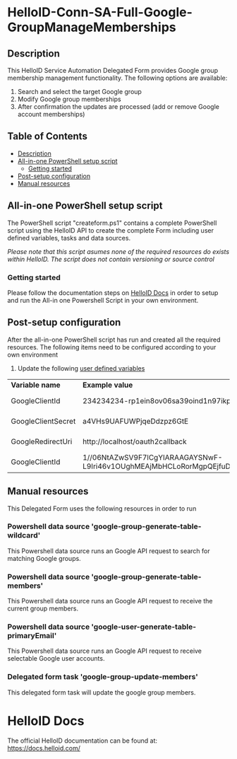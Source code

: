 # HelloID-Conn-SA-Full-Google-GroupManageMemberships

<!-- Description -->
## Description
This HelloID Service Automation Delegated Form provides Google group membership management functionality. The following options are available:
 1. Search and select the target Google group
 3. Modify Google group memberships
 5. After confirmation the updates are processed (add or remove Google account memberships)
 
<!-- TABLE OF CONTENTS -->
## Table of Contents
* [Description](#description)
* [All-in-one PowerShell setup script](#all-in-one-powershell-setup-script)
  * [Getting started](#getting-started)
* [Post-setup configuration](#post-setup-configuration)
* [Manual resources](#manual-resources)


## All-in-one PowerShell setup script
The PowerShell script "createform.ps1" contains a complete PowerShell script using the HelloID API to create the complete Form including user defined variables, tasks and data sources.

 _Please note that this script asumes none of the required resources do exists within HelloID. The script does not contain versioning or source control_


### Getting started
Please follow the documentation steps on [HelloID Docs](https://docs.helloid.com/hc/en-us/articles/360017556559-Service-automation-GitHub-resources) in order to setup and run the All-in one Powershell Script in your own environment.

 
## Post-setup configuration
After the all-in-one PowerShell script has run and created all the required resources. The following items need to be configured according to your own environment
 1. Update the following [user defined variables](https://docs.helloid.com/hc/en-us/articles/360014169933-How-to-Create-and-Manage-User-Defined-Variables)
<table>
  <tr><td><strong>Variable name</strong></td><td><strong>Example value</strong></td><td><strong>Description</strong></td></tr>
  <tr><td>GoogleClientId</td><td>234234234-rp1ein8ov06sa39oind1n97ikp7nhnggd.apps.googleusercontent.com</td><td>API Client Id</td></tr>
  <tr><td>GoogleClientSecret</td><td>a4VHs9UAFUWPjqeDdzpz6GtE</td><td>API Client Id</td></tr>
  <tr><td>GoogleRedirectUri</td><td>http://localhost/oauth2callback</td><td>API Redirect Uri</td></tr>
  <tr><td>GoogleClientId</td><td>1//06NtAZwSV9F7lCgYIARAAGAYSNwF-L9Iri46v1OUghMEAjMbHCLoRorMgpQEjfuDoqXOFbWcfdsM3hmh76ahF3PQyHXatdIKwxlo</td><td>API Refresh Token</td></tr>
  
</table>

## Manual resources
This Delegated Form uses the following resources in order to run

### Powershell data source 'google-group-generate-table-wildcard'
This Powershell data source runs an Google API request to search for matching Google groups. 
### Powershell data source 'google-group-generate-table-members'
This Powershell data source runs an Google API request to receive the current group members.

### Powershell data source 'google-user-generate-table-primaryEmail'
This Powershell data source runs an Google API request to receive selectable Google user accounts. 

### Delegated form task 'google-group-update-members'
This delegated form task will update the google group members.

# HelloID Docs
The official HelloID documentation can be found at: https://docs.helloid.com/
